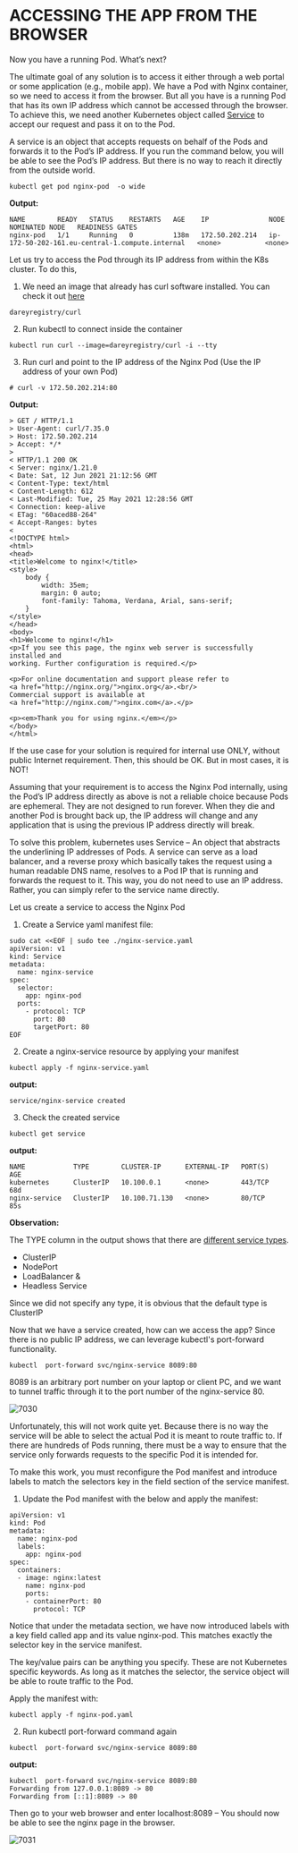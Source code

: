 # ACCESSING THE APP FROM THE BROWSER

Now you have a running Pod. What’s next?

The ultimate goal of any solution is to access it either through a web portal or some application (e.g., mobile app). We have a Pod 
with Nginx container, so we need to access it from the browser. But all you have is a running Pod that has its own IP address which
cannot be accessed through the browser. To achieve this, we need another Kubernetes object called 
[Service](https://kubernetes.io/docs/concepts/services-networking/service/) to accept our request and pass it on to the Pod.

A service is an object that accepts requests on behalf of the Pods and forwards it to the Pod’s IP address. If you run the command 
below, you will be able to see the Pod’s IP address. But there is no way to reach it directly from the outside world.


```
kubectl get pod nginx-pod  -o wide 
```

**Output:**

```
NAME        READY   STATUS    RESTARTS   AGE    IP               NODE                                              NOMINATED NODE   READINESS GATES
nginx-pod   1/1     Running   0          138m   172.50.202.214   ip-172-50-202-161.eu-central-1.compute.internal   <none>           <none>
```

Let us try to access the Pod through its IP address from within the K8s cluster. To do this,

1. We need an image that already has curl software installed. You can check it out [here](https://hub.docker.com/r/dareyregistry/curl)

```
dareyregistry/curl
```

2. Run kubectl to connect inside the container

```
kubectl run curl --image=dareyregistry/curl -i --tty
```

3. Run curl and point to the IP address of the Nginx Pod (Use the IP address of your own Pod)

```
# curl -v 172.50.202.214:80
```


**Output:**

```
> GET / HTTP/1.1
> User-Agent: curl/7.35.0
> Host: 172.50.202.214
> Accept: */*
> 
< HTTP/1.1 200 OK
< Server: nginx/1.21.0
< Date: Sat, 12 Jun 2021 21:12:56 GMT
< Content-Type: text/html
< Content-Length: 612
< Last-Modified: Tue, 25 May 2021 12:28:56 GMT
< Connection: keep-alive
< ETag: "60aced88-264"
< Accept-Ranges: bytes
< 
<!DOCTYPE html>
<html>
<head>
<title>Welcome to nginx!</title>
<style>
    body {
        width: 35em;
        margin: 0 auto;
        font-family: Tahoma, Verdana, Arial, sans-serif;
    }
</style>
</head>
<body>
<h1>Welcome to nginx!</h1>
<p>If you see this page, the nginx web server is successfully installed and
working. Further configuration is required.</p>

<p>For online documentation and support please refer to
<a href="http://nginx.org/">nginx.org</a>.<br/>
Commercial support is available at
<a href="http://nginx.com/">nginx.com</a>.</p>

<p><em>Thank you for using nginx.</em></p>
</body>
</html>
```

If the use case for your solution is required for internal use ONLY, without public Internet requirement. Then, this should be OK.
But in most cases, it is NOT!

Assuming that your requirement is to access the Nginx Pod internally, using the Pod’s IP address directly as above is not a 
reliable choice because Pods are ephemeral. They are not designed to run forever. When they die and another Pod is brought back
up, the IP address will change and any application that is using the previous IP address directly will break.

To solve this problem, kubernetes uses Service – An object that abstracts the underlining IP addresses of Pods. A service can 
serve as a load balancer, and a reverse proxy which basically takes the request using a human readable DNS name, resolves to a 
Pod IP that is running and forwards the request to it. This way, you do not need to use an IP address. Rather, you can simply 
refer to the service name directly.


Let us create a service to access the Nginx Pod

1. Create a Service yaml manifest file:

```
sudo cat <<EOF | sudo tee ./nginx-service.yaml
apiVersion: v1
kind: Service
metadata:
  name: nginx-service
spec:
  selector:
    app: nginx-pod 
  ports:
    - protocol: TCP
      port: 80
      targetPort: 80
EOF
```

2. Create a nginx-service resource by applying your manifest

```
kubectl apply -f nginx-service.yaml
```

**output:**

```
service/nginx-service created
```

3. Check the created service

```
kubectl get service
```

**output:**

```
NAME            TYPE        CLUSTER-IP      EXTERNAL-IP   PORT(S)   AGE
kubernetes      ClusterIP   10.100.0.1      <none>        443/TCP   68d
nginx-service   ClusterIP   10.100.71.130   <none>        80/TCP    85s
```


**Observation:**

The TYPE column in the output shows that there are [different service types](https://kubernetes.io/docs/concepts/services-networking/service/#publishing-services-service-types).

- ClusterIP
- NodePort
- LoadBalancer &
- Headless Service

Since we did not specify any type, it is obvious that the default type is ClusterIP

Now that we have a service created, how can we access the app? Since there is no public IP address, we can leverage kubectl's
port-forward functionality.

```
kubectl  port-forward svc/nginx-service 8089:80
```

8089 is an arbitrary port number on your laptop or client PC, and we want to tunnel traffic through it to the port number of 
the nginx-service 80.


![7030](https://user-images.githubusercontent.com/85270361/210234954-c43d01b5-8c1a-47df-9d1d-28c7b0f7333d.PNG)


Unfortunately, this will not work quite yet. Because there is no way the service will be able to select the actual Pod it is meant 
to route traffic to. If there are hundreds of Pods running, there must be a way to ensure that the service only forwards requests
to the specific Pod it is intended for.

To make this work, you must reconfigure the Pod manifest and introduce labels to match the selectors key in the field section of 
the service manifest.

1. Update the Pod manifest with the below and apply the manifest:

```
apiVersion: v1
kind: Pod
metadata:
  name: nginx-pod
  labels:
    app: nginx-pod  
spec:
  containers:
  - image: nginx:latest
    name: nginx-pod
    ports:
    - containerPort: 80
      protocol: TCP
```


Notice that under the metadata section, we have now introduced labels with a key field called app and its value nginx-pod. This
matches exactly the selector key in the service manifest.

The key/value pairs can be anything you specify. These are not Kubernetes specific keywords. As long as it matches the selector,
the service object will be able to route traffic to the Pod.

Apply the manifest with:

```
kubectl apply -f nginx-pod.yaml
```

2. Run kubectl port-forward command again

```
kubectl  port-forward svc/nginx-service 8089:80
```

**output:**

```
kubectl  port-forward svc/nginx-service 8089:80
Forwarding from 127.0.0.1:8089 -> 80
Forwarding from [::1]:8089 -> 80
```

Then go to your web browser and enter localhost:8089 – You should now be able to see the nginx page in the browser.


![7031](https://user-images.githubusercontent.com/85270361/210235523-4563f346-b29f-40ec-bfed-7fc68394c1cf.PNG)